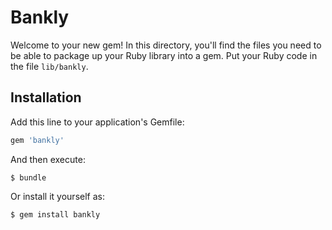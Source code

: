 # Bankly

Welcome to your new gem! In this directory, you'll find the files you need to be able to package up your Ruby library into a gem. Put your Ruby code in the file `lib/bankly`.

## Installation

Add this line to your application's Gemfile:

```ruby
gem 'bankly'
```

And then execute:

    $ bundle

Or install it yourself as:

    $ gem install bankly

<!-- ## Usage

TODO: Write usage instructions here -->